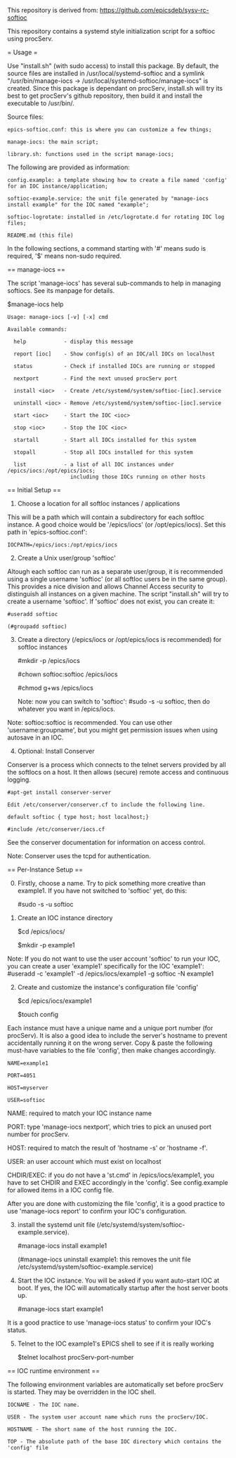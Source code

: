 This repository is derived from: https://github.com/epicsdeb/sysv-rc-softioc

This repository contains a systemd style initialization script for a softioc using procServ.


= Usage =

Use "install.sh" (with sudo access) to install this package. By default, the source files are installed in /usr/local/systemd-softioc and a symlink "/usr/bin/manage-iocs -> /usr/local/systemd-softioc/manage-iocs" is created. Since this package is dependant on procServ, install.sh will try its best to get procServ's github repository, then build it and install the executable to /usr/bin/. 

Source files:

    epics-softioc.conf: this is where you can customize a few things; 

    manage-iocs: the main script; 

    library.sh: functions used in the script manage-iocs;

The following are provided as information:

    config.example: a template showing how to create a file named 'config' for an IOC instance/application; 

    softioc-example.service: the unit file generated by "manage-iocs install example" for the IOC named "example";

    softioc-logrotate: installed in /etc/logrotate.d for rotating IOC log files;

    README.md (this file)

In the following sections, a command starting with '#' means sudo is required, '$' means non-sudo required.


== manage-iocs ==

The script 'manage-iocs' has several sub-commands to help in managing softiocs.  See its manpage for details.

$manage-iocs help

    Usage: manage-iocs [-v] [-x] cmd

    Available commands:

      help            - display this message

      report [ioc]    - Show config(s) of an IOC/all IOCs on localhost

      status          - Check if installed IOCs are running or stopped

      nextport        - Find the next unused procServ port

      install <ioc>   - Create /etc/systemd/system/softioc-[ioc].service

      uninstall <ioc> - Remove /etc/systemd/system/softioc-[ioc].service

      start <ioc>     - Start the IOC <ioc>

      stop <ioc>      - Stop the IOC <ioc>

      startall        - Start all IOCs installed for this system

      stopall         - Stop all IOCs installed for this system

      list            - a list of all IOC instances under /epics/iocs:/opt/epics/iocs;
                        including those IOCs running on other hosts


== Initial Setup ==

1) Choose a location for all softIoc instances / applications

This will be a path which will contain a subdirectory for each softIoc instance.  A good choice would be '/epics/iocs' (or /opt/epics/iocs). Set this path in 'epics-softioc.conf':

    IOCPATH=/epics/iocs:/opt/epics/iocs

2) Create a Unix user/group 'softioc'

Altough each softIoc can run as a separate user/group, it is recommended using a single username 'softioc' (or all softIoc users be in the same group).  This provides a nice division and allows Channel Access security to distinguish all instances on a given machine. The script "install.sh" will try to create a username 'softioc'. If 'softioc' does not exist, you can create it:

    #useradd softioc

    (#groupadd softioc)

3) Create a directory (/epics/iocs or /opt/epics/iocs is recommended) for softIoc instances

    #mkdir -p /epics/iocs

    #chown softioc:softioc /epics/iocs 

    #chmod g+ws /epics/iocs

    Note: now you can switch to 'softioc': #sudo -s -u softioc, then do whatever you want in /epics/iocs.

Note: softioc:softioc is recommended. You can use other 'username:groupname', but you might get permission issues when using autosave in an IOC.

4) Optional: Install Conserver

Conserver is a process which connects to the telnet servers provided by all the softIocs on a host.  It then allows (secure) remote access and continuous logging.

    #apt-get install conserver-server

    Edit /etc/conserver/conserver.cf to include the following line.

    default softioc { type host; host localhost;}

    #include /etc/conserver/iocs.cf

See the conserver documentation for information on access control.

Note: Conserver uses the tcpd for authentication.


== Per-Instance Setup ==

0) Firstly, choose a name. Try to pick something more creative than example1. If you have not switched to 'softioc' yet, do this: 

    #sudo -s -u softioc

1) Create an IOC instance directory

    $cd /epics/iocs/

    $mkdir -p example1

Note: If you do not want to use the user account 'softioc' to run your IOC, you can create a user 'example1' specifically for the IOC 'example1': #useradd -c 'example1' -d /epics/iocs/example1 -g softioc -N example1

2) Create and customize the instance's configuration file 'config'

    $cd /epics/iocs/example1

    $touch config    

Each instance must have a unique name and a unique port number (for procServ).  It is also a good idea to include the server's hostname to prevent accidentally running it on the wrong server. Copy & paste the following must-have variables to the file 'config', then make changes accordingly.

    NAME=example1

    PORT=4051

    HOST=myserver

    USER=softioc

NAME: required to match your IOC instance name

PORT: type 'manage-iocs nextport', which tries to pick an unused port number for procServ.

HOST: required to match the result of 'hostname -s' or 'hostname -f'.

USER: an user account which must exist on localhost

CHDIR/EXEC: if you do not have a 'st.cmd' in /epics/iocs/example1, you have to set CHDIR and EXEC accordingly in the 'config'. See config.example for allowed items in a IOC config file.

After you are done with customizing the file 'config', it is a good practice to use 'manage-iocs report' to confirm your IOC's configuration. 

3) install the systemd unit file (/etc/systemd/system/softioc-example.service). 

    #manage-iocs install example1

    (#manage-iocs uninstall example1: this removes the unit file /etc/systemd/system/softioc-example.service)

4) Start the IOC instance. You will be asked if you want auto-start IOC at boot. If yes, the IOC will automatically startup after the host server boots up.

    #manage-iocs start example1

It is a good practice to use 'manage-iocs status' to confirm your IOC's status. 

5) Telnet to the IOC example1's EPICS shell to see if it is really working

    $telnet localhost procServ-port-number


== IOC runtime environment ==

The following environment variables are automatically set before procServ
is started.  They may be overridden in the IOC shell.

    IOCNAME - The IOC name.

    USER - The system user account name which runs the procServ/IOC.

    HOSTNAME - The short name of the host running the IOC.

    TOP - The absolute path of the base IOC directory which contains the 'config' file
